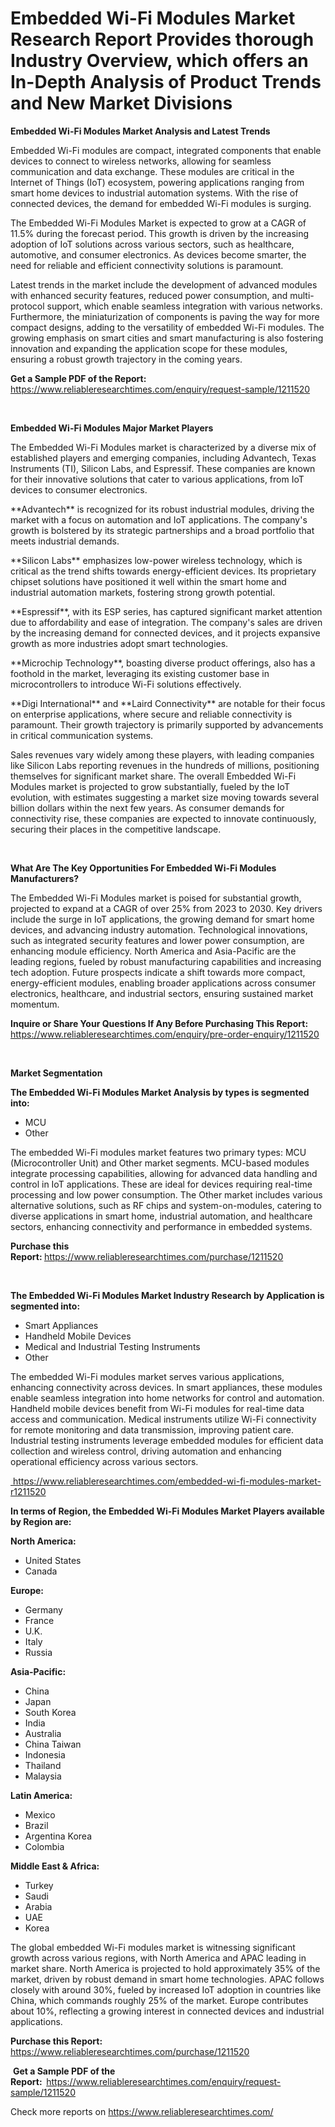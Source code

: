 <p><h1>Embedded Wi-Fi Modules Market Research Report Provides thorough Industry Overview, which offers an In-Depth Analysis of Product Trends and New Market Divisions</h1></p><p><strong>Embedded Wi-Fi Modules Market Analysis and Latest Trends</strong></p>
<p><p>Embedded Wi-Fi modules are compact, integrated components that enable devices to connect to wireless networks, allowing for seamless communication and data exchange. These modules are critical in the Internet of Things (IoT) ecosystem, powering applications ranging from smart home devices to industrial automation systems. With the rise of connected devices, the demand for embedded Wi-Fi modules is surging.</p><p>The Embedded Wi-Fi Modules Market is expected to grow at a CAGR of 11.5% during the forecast period. This growth is driven by the increasing adoption of IoT solutions across various sectors, such as healthcare, automotive, and consumer electronics. As devices become smarter, the need for reliable and efficient connectivity solutions is paramount.</p><p>Latest trends in the market include the development of advanced modules with enhanced security features, reduced power consumption, and multi-protocol support, which enable seamless integration with various networks. Furthermore, the miniaturization of components is paving the way for more compact designs, adding to the versatility of embedded Wi-Fi modules. The growing emphasis on smart cities and smart manufacturing is also fostering innovation and expanding the application scope for these modules, ensuring a robust growth trajectory in the coming years.</p></p>
<p><strong>Get a Sample PDF of the Report:&nbsp;</strong> <a href="https://www.reliableresearchtimes.com/enquiry/request-sample/1211520?utm_campaign=3579&utm_medium=2&utm_source=Github&utm_content=ia&utm_term=24032025&utm_id=embedded-wi-fi-modules">https://www.reliableresearchtimes.com/enquiry/request-sample/1211520</a></p>
<p>&nbsp;</p>
<p><strong>Embedded Wi-Fi Modules Major Market Players</strong></p>
<p><p>The Embedded Wi-Fi Modules market is characterized by a diverse mix of established players and emerging companies, including Advantech, Texas Instruments (TI), Silicon Labs, and Espressif. These companies are known for their innovative solutions that cater to various applications, from IoT devices to consumer electronics.</p><p>**Advantech** is recognized for its robust industrial modules, driving the market with a focus on automation and IoT applications. The company's growth is bolstered by its strategic partnerships and a broad portfolio that meets industrial demands.</p><p>**Silicon Labs** emphasizes low-power wireless technology, which is critical as the trend shifts towards energy-efficient devices. Its proprietary chipset solutions have positioned it well within the smart home and industrial automation markets, fostering strong growth potential.</p><p>**Espressif**, with its ESP series, has captured significant market attention due to affordability and ease of integration. The company's sales are driven by the increasing demand for connected devices, and it projects expansive growth as more industries adopt smart technologies.</p><p>**Microchip Technology**, boasting diverse product offerings, also has a foothold in the market, leveraging its existing customer base in microcontrollers to introduce Wi-Fi solutions effectively.</p><p>**Digi International** and **Laird Connectivity** are notable for their focus on enterprise applications, where secure and reliable connectivity is paramount. Their growth trajectory is primarily supported by advancements in critical communication systems.</p><p>Sales revenues vary widely among these players, with leading companies like Silicon Labs reporting revenues in the hundreds of millions, positioning themselves for significant market share. The overall Embedded Wi-Fi Modules market is projected to grow substantially, fueled by the IoT evolution, with estimates suggesting a market size moving towards several billion dollars within the next few years. As consumer demands for connectivity rise, these companies are expected to innovate continuously, securing their places in the competitive landscape.</p></p>
<p>&nbsp;</p>
<p><strong>What Are The Key Opportunities For Embedded Wi-Fi Modules Manufacturers?</strong></p>
<p><p>The Embedded Wi-Fi Modules market is poised for substantial growth, projected to expand at a CAGR of over 25% from 2023 to 2030. Key drivers include the surge in IoT applications, the growing demand for smart home devices, and advancing industry automation. Technological innovations, such as integrated security features and lower power consumption, are enhancing module efficiency. North America and Asia-Pacific are the leading regions, fueled by robust manufacturing capabilities and increasing tech adoption. Future prospects indicate a shift towards more compact, energy-efficient modules, enabling broader applications across consumer electronics, healthcare, and industrial sectors, ensuring sustained market momentum.</p></p>
<p><strong>Inquire or Share Your Questions If Any Before Purchasing This Report:</strong> <a href="https://www.reliableresearchtimes.com/enquiry/pre-order-enquiry/1211520?utm_campaign=3579&utm_medium=2&utm_source=Github&utm_content=ia&utm_term=24032025&utm_id=embedded-wi-fi-modules">https://www.reliableresearchtimes.com/enquiry/pre-order-enquiry/1211520</a></p>
<p>&nbsp;</p>
<p><strong>Market Segmentation</strong></p>
<p><strong>The Embedded Wi-Fi Modules Market Analysis by types is segmented into:</strong></p>
<p><ul><li>MCU</li><li>Other</li></ul></p>
<p><p>The embedded Wi-Fi modules market features two primary types: MCU (Microcontroller Unit) and Other market segments. MCU-based modules integrate processing capabilities, allowing for advanced data handling and control in IoT applications. These are ideal for devices requiring real-time processing and low power consumption. The Other market includes various alternative solutions, such as RF chips and system-on-modules, catering to diverse applications in smart home, industrial automation, and healthcare sectors, enhancing connectivity and performance in embedded systems.</p></p>
<p><strong>Purchase this Report:&nbsp;</strong><a href="https://www.reliableresearchtimes.com/purchase/1211520?utm_campaign=3579&utm_medium=2&utm_source=Github&utm_content=ia&utm_term=24032025&utm_id=embedded-wi-fi-modules">https://www.reliableresearchtimes.com/purchase/1211520</a></p>
<p>&nbsp;</p>
<p><strong>The Embedded Wi-Fi Modules Market Industry Research by Application is segmented into:</strong></p>
<p><ul><li>Smart Appliances</li><li>Handheld Mobile Devices</li><li>Medical and Industrial Testing Instruments</li><li>Other</li></ul></p>
<p><p>The embedded Wi-Fi modules market serves various applications, enhancing connectivity across devices. In smart appliances, these modules enable seamless integration into home networks for control and automation. Handheld mobile devices benefit from Wi-Fi modules for real-time data access and communication. Medical instruments utilize Wi-Fi connectivity for remote monitoring and data transmission, improving patient care. Industrial testing instruments leverage embedded modules for efficient data collection and wireless control, driving automation and enhancing operational efficiency across various sectors.</p></p>
<p><a href="https://www.reliableresearchtimes.com/embedded-wi-fi-modules-market-r1211520?utm_campaign=3579&utm_medium=2&utm_source=Github&utm_content=ia&utm_term=24032025&utm_id=embedded-wi-fi-modules">&nbsp;https://www.reliableresearchtimes.com/embedded-wi-fi-modules-market-r1211520</a></p>
<p><strong>In terms of Region, the Embedded Wi-Fi Modules Market Players available by Region are:</strong></p>
<p>
    <p> <strong> North America: </strong>
        <ul>
            <li>United States</li>
            <li>Canada</li>
        </ul>
        </p> 
    <p> <strong> Europe: </strong>
        <ul>
            <li>Germany</li>
            <li>France</li>
            <li>U.K.</li>
            <li>Italy</li>
            <li>Russia</li>
        </ul>
        </p> 
    <p> <strong> Asia-Pacific: </strong>
        <ul>
            <li>China</li>
            <li>Japan</li>
            <li>South Korea</li>
            <li>India</li>
            <li>Australia</li>
            <li>China Taiwan</li>
            <li>Indonesia</li>
            <li>Thailand</li>
            <li>Malaysia</li>
        </ul>
        </p> 
    <p> <strong> Latin America: </strong>
        <ul>
            <li>Mexico</li>
            <li>Brazil</li>
            <li>Argentina Korea</li>
            <li>Colombia</li>
        </ul>
        </p> 
    <p> <strong> Middle East & Africa: </strong>
        <ul>
            <li>Turkey</li>
            <li>Saudi</li>
            <li>Arabia</li>
            <li>UAE</li>
            <li>Korea</li>
        </ul>
    </p>
    </p>
<p><p>The global embedded Wi-Fi modules market is witnessing significant growth across various regions, with North America and APAC leading in market share. North America is projected to hold approximately 35% of the market, driven by robust demand in smart home technologies. APAC follows closely with around 30%, fueled by increased IoT adoption in countries like China, which commands roughly 25% of the market. Europe contributes about 10%, reflecting a growing interest in connected devices and industrial applications.</p></p>
<p><strong>Purchase this Report: </strong><a href="https://www.reliableresearchtimes.com/purchase/1211520?utm_campaign=3579&utm_medium=2&utm_source=Github&utm_content=ia&utm_term=24032025&utm_id=embedded-wi-fi-modules">https://www.reliableresearchtimes.com/purchase/1211520</a></p>
<p>&nbsp;<strong>Get a Sample PDF of the Report:&nbsp;&nbsp;</strong><a href="https://www.reliableresearchtimes.com/enquiry/request-sample/1211520?utm_campaign=3579&utm_medium=2&utm_source=Github&utm_content=ia&utm_term=24032025&utm_id=embedded-wi-fi-modules">https://www.reliableresearchtimes.com/enquiry/request-sample/1211520</a></p>
<p><strong></strong></p>
<p>Check more reports on <a href="https://www.reliableresearchtimes.com/?utm_campaign=3579&utm_medium=2&utm_source=Github&utm_content=ia&utm_term=24032025&utm_id=embedded-wi-fi-modules">https://www.reliableresearchtimes.com/</a></p>